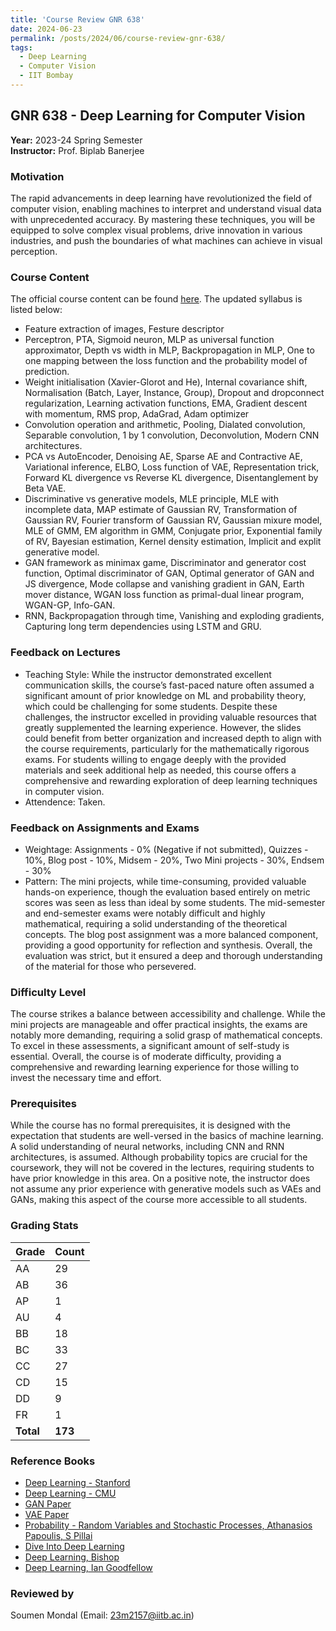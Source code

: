 ```yaml
---
title: 'Course Review GNR 638'
date: 2024-06-23
permalink: /posts/2024/06/course-review-gnr-638/
tags:
  - Deep Learning
  - Computer Vision
  - IIT Bombay
---
```


## GNR 638 - Deep Learning for Computer Vision

**Year:** 2023-24 Spring Semester  
**Instructor:** Prof. Biplab Banerjee

### Motivation

The rapid advancements in deep learning have revolutionized the field of computer vision, enabling machines to interpret and understand visual data with unprecedented accuracy. By mastering these techniques, you will be equipped to solve complex visual problems, drive innovation in various industries, and push the boundaries of what machines can achieve in visual perception.

### Course Content

The official course content can be found [here](https://www.csre.iitb.ac.in/mtechProgramme.php). The updated syllabus is listed below:

- Feature extraction of images, Festure descriptor
- Perceptron, PTA, Sigmoid neuron, MLP as universal function approximator, Depth vs width in MLP, Backpropagation in MLP, One to one mapping between the loss function and the probability model of prediction.
- Weight initialisation (Xavier-Glorot and He), Internal covariance shift, Normalisation (Batch, Layer, Instance, Group), Dropout and dropconnect regularization, Learning activation functions, EMA, Gradient descent with momentum, RMS prop, AdaGrad, Adam optimizer
- Convolution operation and arithmetic, Pooling, Dialated convolution, Separable convolution, 1 by 1 convolution, Deconvolution, Modern CNN architectures.
- PCA vs AutoEncoder, Denoising AE, Sparse AE and Contractive AE, Variational inference, ELBO, Loss function of VAE, Representation trick, Forward KL divergence vs Reverse KL divergence, Disentanglement by Beta VAE.
- Discriminative vs generative models, MLE principle, MLE with incomplete data, MAP estimate of Gaussian RV, Transformation of Gaussian RV, Fourier transform of Gaussian RV, Gaussian mixure model, MLE of GMM, EM algorithm in GMM, Conjugate prior, Exponential family of RV, Bayesian estimation, Kernel density estimation, Implicit and explit generative model.
- GAN framework as minimax game, Discriminator and generator cost function, Optimal discriminator of GAN, Optimal generator of GAN and JS divergence, Mode collapse and vanishing gradient in GAN, Earth mover distance, WGAN loss function as primal-dual linear program, WGAN-GP, Info-GAN.
- RNN, Backpropagation through time, Vanishing and exploding gradients, Capturing long term dependencies using LSTM and GRU.

### Feedback on Lectures

- Teaching Style: While the instructor demonstrated excellent communication skills, the course’s fast-paced nature often assumed a significant amount of prior knowledge on ML and probability theory, which could be challenging for some students. Despite these challenges, the instructor excelled in providing valuable resources that greatly supplemented the learning experience. However, the slides could benefit from better organization and increased depth to align with the course requirements, particularly for the mathematically rigorous exams. For students willing to engage deeply with the provided materials and seek additional help as needed, this course offers a comprehensive and rewarding exploration of deep learning techniques in computer vision.
- Attendence: Taken.

### Feedback on Assignments and Exams

- Weightage: Assignments - 0% (Negative if not submitted), Quizzes - 10%, Blog post - 10%, Midsem - 20%, Two Mini projects - 30%, Endsem - 30%
- Pattern: The mini projects, while time-consuming, provided valuable hands-on experience, though the evaluation based entirely on metric scores was seen as less than ideal by some students. The mid-semester and end-semester exams were notably difficult and highly mathematical, requiring a solid understanding of the theoretical concepts. The blog post assignment was a more balanced component, providing a good opportunity for reflection and synthesis. Overall, the evaluation was strict, but it ensured a deep and thorough understanding of the material for those who persevered.

### Difficulty Level

The course strikes a balance between accessibility and challenge. While the mini projects are manageable and offer practical insights, the exams are notably more demanding, requiring a solid grasp of mathematical concepts. To excel in these assessments, a significant amount of self-study is essential. Overall, the course is of moderate difficulty, providing a comprehensive and rewarding learning experience for those willing to invest the necessary time and effort.

### Prerequisites

While the course has no formal prerequisites, it is designed with the expectation that students are well-versed in the basics of machine learning. A solid understanding of neural networks, including CNN and RNN architectures, is assumed. Although probability topics are crucial for the coursework, they will not be covered in the lectures, requiring students to have prior knowledge in this area. On a positive note, the instructor does not assume any prior experience with generative models such as VAEs and GANs, making this aspect of the course more accessible to all students.

### Grading Stats

| Grade | Count |
|-------|-------|
| AA    | 29    |
| AB    | 36    |
| AP    | 1     |
| AU    | 4     |
| BB    | 18    |
| BC    | 33    |
| CC    | 27    |
| CD    | 15    |
| DD    | 9     |
| FR    | 1     |
| **Total** | **173** |

### Reference Books

- [Deep Learning - Stanford](https://cs231n.stanford.edu/schedule.html)
- [Deep Learning - CMU](https://deeplearning.cs.cmu.edu/F24/index.html)
- [GAN Paper](https://arxiv.org/abs/1406.2661)
- [VAE Paper](https://arxiv.org/abs/1312.6114)
- [Probability - Random Variables and Stochastic Processes, Athanasios Papoulis, S Pillai](https://www.youtube.com/channel/UC3l1RPdC7259bQZ8JWQYdrw)
- [Dive Into Deep Learning](https://d2l.ai/)
- [Deep Learning, Bishop](https://www.bishopbook.com/)
- [Deep Learning, Ian Goodfellow](https://www.deeplearningbook.org/)

### Reviewed by

Soumen Mondal (Email: [23m2157@iitb.ac.in](mailto:23m2157@iitb.ac.in))
